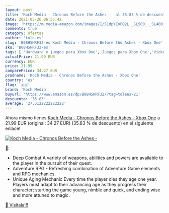 ```yaml
---
layout: post
title: 'Koch Media - Chronos Before the Ashes -  al 35.83 % de descuento'
date: 2021-05-26 06:55:42
image: 'https://m.media-amazon.com/images/I/51dpYEoPQ2L._SL500_._SL400_.jpg'
comments: true
category: ofertas
author: 'tole.es'
slug: 'B08HSHRF32-es Koch Media - Chronos Before the Ashes - Xbox One'
sku: 'B08HSHRF32-es'
tags: [ 'Hardware y juegos para Xbox One','Juegos para Xbox One','Videojuegos','koch media','xbox', ]
actualPrice: 21.99 EUR
currency: EUR
price: 21.99
comparePrice: 34.27 EUR
prodname: 'Koch Media - Chronos Before the Ashes - Xbox One'
country: 'es'
flag: '🇪🇸'
brand: 'Koch Media'
buyurl: 'https://www.amazon.es/dp/B08HSHRF32/?tag=tolees-21'
descuento: '35.83'
average: '27.5122222222222'
---
```


Ahora mismo tienes [Koch Media - Chronos Before the Ashes - Xbox One](https://www.amazon.es/dp/B08HSHRF32/?tag=tolees-21) a 21.99 EUR (original: 34.27 EUR) (35.83 %  de descuento) en el siguiente enlace!

[![Koch Media - Chronos Before the Ashes - ](https://m.media-amazon.com/images/I/51dpYEoPQ2L._SL500_._SL400_.jpg)](https://www.amazon.es/dp/B08HSHRF32/?tag=tolees-21)

🔎:

- Deep Combat A variety of weapons, abilities and powers are available to the player in the pursuit of their quest.
- Adventure RPG - Refreshing combination of Adventure Game elements and RPG mechanics.
- Unique Aging Mechanic Every time the player dies they age one year. Players must adapt to their advancing age as they progress their character; starting the game young, nimble and quick, and ending wise and more attuned to magic.

[🛒 Visítala!!!](https://www.amazon.es/dp/B08HSHRF32/?tag=tolees-21)
